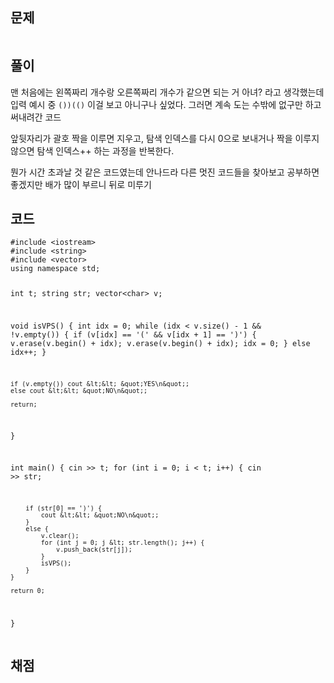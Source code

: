 <h2 id="문제">문제</h2>
<p><img alt="" src="https://velog.velcdn.com/images/coolgamja_/post/887c6f69-935c-487c-b932-4c3ffb0211a5/image.png" /></p>
<h2 id="풀이">풀이</h2>
<p>맨 처음에는 왼쪽짜리 개수랑 오른쪽짜리 개수가 같으면 되는 거 아녀?
라고 생각했는데
입력 예시 중 <code>())(()</code> 이걸 보고 아니구나 싶었다.
그러면 계속 도는 수밖에 없구만 하고 써내려간 코드</p>
<p>앞뒷자리가 괄호 짝을 이루면 지우고, 탐색 인덱스를 다시 0으로 보내거나
짝을 이루지 않으면 탐색 인덱스++ 하는 과정을 반복한다.</p>
<p>뭔가 시간 초과날 것 같은 코드였는데 안나드라
다른 멋진 코드들을 찾아보고 공부하면 좋겠지만 배가 많이 부르니 뒤로  미루기</p>
<h2 id="코드">코드</h2>
<pre><code class="language-cpp">#include &lt;iostream&gt;
#include &lt;string&gt;
#include &lt;vector&gt;
using namespace std;

int t;
string str;
vector&lt;char&gt; v;

void isVPS() {
    int idx = 0;
    while (idx &lt; v.size() - 1 &amp;&amp; !v.empty()) {
        if (v[idx] == '(' &amp;&amp; v[idx + 1] == ')') {
            v.erase(v.begin() + idx);
            v.erase(v.begin() + idx);
            idx = 0;
        }
        else idx++;
    }

    if (v.empty()) cout &lt;&lt; &quot;YES\n&quot;;
    else cout &lt;&lt; &quot;NO\n&quot;;

    return;
}

int main() {
    cin &gt;&gt; t;
    for (int i = 0; i &lt; t; i++) {
        cin &gt;&gt; str;

        if (str[0] == ')') {
            cout &lt;&lt; &quot;NO\n&quot;;
        }
        else {
            v.clear();
            for (int j = 0; j &lt; str.length(); j++) {
                v.push_back(str[j]);
            }
            isVPS();
        }
    }

    return 0;
}</code></pre>
<h2 id="채점">채점</h2>
<p><img alt="" src="https://velog.velcdn.com/images/coolgamja_/post/0f76853c-e4e9-4f84-9046-f6afe2ba838f/image.png" /></p>
